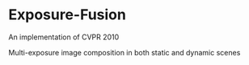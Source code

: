 # Exposure-Fusion
An implementation of CVPR 2010

Multi-exposure image composition in both static and dynamic scenes
